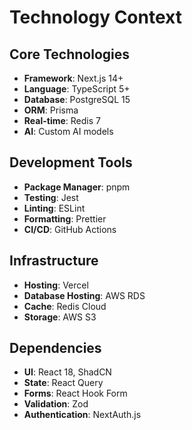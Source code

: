# Technology Context

## Core Technologies
- **Framework**: Next.js 14+
- **Language**: TypeScript 5+
- **Database**: PostgreSQL 15
- **ORM**: Prisma
- **Real-time**: Redis 7
- **AI**: Custom AI models

## Development Tools
- **Package Manager**: pnpm
- **Testing**: Jest
- **Linting**: ESLint
- **Formatting**: Prettier
- **CI/CD**: GitHub Actions

## Infrastructure
- **Hosting**: Vercel
- **Database Hosting**: AWS RDS
- **Cache**: Redis Cloud
- **Storage**: AWS S3

## Dependencies
- **UI**: React 18, ShadCN
- **State**: React Query
- **Forms**: React Hook Form
- **Validation**: Zod
- **Authentication**: NextAuth.js
